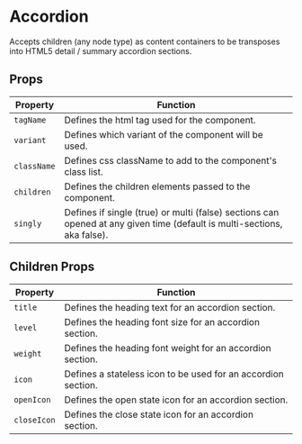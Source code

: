 # Accordion
Accepts children (any node type) as content containers to be transposes into HTML5 detail / summary accordion sections.

## Props

Property | Function
--- | ---
`tagName` | Defines the html tag used for the component.
`variant` | Defines which variant of the component will be used.
`className` | Defines css className to add to the component's class list.
`children` | Defines the children elements passed to the component.
`singly` | Defines if single (true) or multi (false) sections can opened at any given time (default is multi-sections, aka false).


## Children Props

Property | Function
--- | ---
`title` | Defines the heading text for an accordion section.
`level` | Defines the heading font size for an accordion section.
`weight` | Defines the heading font weight for an accordion section.
`icon` | Defines a stateless icon to be used for an accordion section.
`openIcon` | Defines the open state icon for an accordion section.
`closeIcon` | Defines the close state icon for an accordion section.
